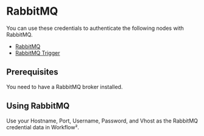 # RabbitMQ

You can use these credentials to authenticate the following nodes with RabbitMQ.
- [RabbitMQ](/workflow/integrations/nodes/n8n-nodes-base.rabbitmq/)
- [RabbitMQ Trigger](/workflow/integrations/trigger-nodes/n8n-nodes-base.rabbitmqTrigger/)

## Prerequisites

You need to have a RabbitMQ broker installed.

## Using RabbitMQ

Use your Hostname, Port, Username, Password, and Vhost as the RabbitMQ credential data in Workflow².
